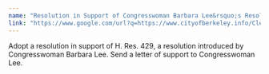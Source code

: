 ```yaml
---
name: "Resolution in Support of Congresswoman Barbara Lee&rsquo;s Resolution (H. Res. 429): Affirming the Right of All Renters to a Safe, Affordable, and Decent Home"
link: "https://www.google.com/url?q=https://www.cityofberkeley.info/Clerk/City_Council/2019/09_Sep/Documents/2019-09-10_Item_49_Resolution_in_Support_of_Congresswoman.aspx&amp;sa=D&amp;ust=1579327931312000"
---
```


Adopt a resolution in support of H. Res. 429, a resolution introduced by Congresswoman Barbara Lee. Send a letter of support to Congresswoman Lee.